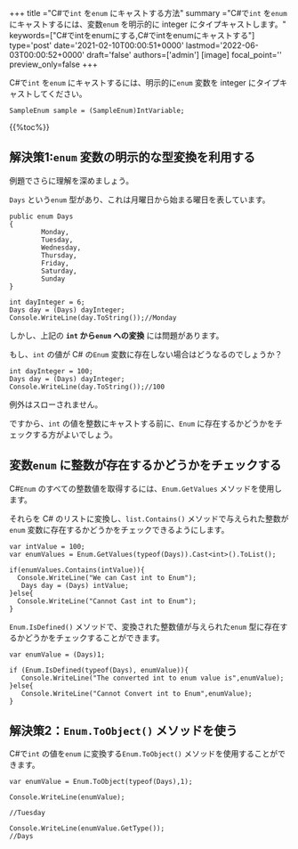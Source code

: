 +++
title   ="C#で`int` を`enum` にキャストする方法"
summary ="C#で`int` を`enum` にキャストするには、変数`enum` を明示的に integer にタイプキャストします。"
keywords=["C#でintをenumにする,C#でintをenumにキャストする"]
type='post'
date='2021-02-10T00:00:51+0000'
lastmod='2022-06-03T00:00:52+0000'
draft='false'
authors=['admin']
[image]
focal_point=''
preview_only=false
+++

C#で`int` を`enum` にキャストするには、明示的に`enum` 変数を integer にタイプキャストしてください。

```
SampleEnum sample = (SampleEnum)IntVariable;
```

{{%toc%}}

## 解決策1:`enum` 変数の明示的な型変換を利用する

例題でさらに理解を深めましょう。

`Days` という`enum` 型があり、これは月曜日から始まる曜日を表しています。

```
public enum Days
{
        Monday,  
        Tuesday,  
        Wednesday,  
        Thursday,  
        Friday,  
        Saturday,  
        Sunday
}

int dayInteger = 6;
Days day = (Days) dayInteger;
Console.WriteLine(day.ToString());//Monday
```

しかし、上記の **`int` から`enum` への変換** には問題があります。

もし、`int` の値が C# の`Enum` 変数に存在しない場合はどうなるのでしょうか？

```
int dayInteger = 100;
Days day = (Days) dayInteger;
Console.WriteLine(day.ToString());//100
```

例外はスローされません。

ですから、`int` の値を整数にキャストする前に、`Enum` に存在するかどうかをチェックする方がよいでしょう。

## 変数`enum` に整数が存在するかどうかをチェックする

C#`Enum` のすべての整数値を取得するには、`Enum.GetValues` メソッドを使用します。

それらを C# のリストに変換し、`list.Contains()` メソッドで与えられた整数が`enum` 変数に存在するかどうかをチェックできるようにします。

```
var intValue = 100;
var enumValues = Enum.GetValues(typeof(Days)).Cast<int>().ToList();

if(enumValues.Contains(intValue)){
  Console.WriteLine("We can Cast int to Enum");  
   Days day = (Days) intValue;
}else{
  Console.WriteLine("Cannot Cast int to Enum");
}

```
`Enum.IsDefined()` メソッドで、変換された整数値が与えられた`enum` 型に存在するかどうかをチェックすることができます。  

```
var enumValue = (Days)1;

if (Enum.IsDefined(typeof(Days), enumValue)){
   Console.WriteLine("The converted int to enum value is",enumValue);
}else{
   Console.WriteLine("Cannot Convert int to Enum",enumValue);
}
```


## 解決策2：`Enum.ToObject()` メソッドを使う

C#で`int` の値を`enum` に変換する`Enum.ToObject()` メソッドを使用することができます。

```
var enumValue = Enum.ToObject(typeof(Days),1);

Console.WriteLine(enumValue);

//Tuesday

Console.WriteLine(enumValue.GetType());
//Days

```





